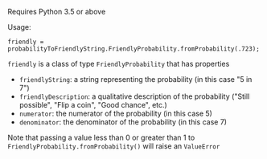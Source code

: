 Requires Python 3.5 or above

Usage:

    friendly = probabilityToFriendlyString.FriendlyProbability.fromProbability(.723);
    
`friendly` is a class of type `FriendlyProbability` that has properties
- `friendlyString`: a string representing the probability (in this case "5 in 7")
- `friendlyDescription`: a qualitative description of the probability ("Still possible", "Flip a coin", "Good chance", etc.)
- `numerator`: the numerator of the probability (in this case 5)
- `denominator`: the denominator of the probability (in this case 7)

Note that passing a value less than 0 or greater than 1 to `FriendlyProbability.fromProbability()` will raise an `ValueError`
